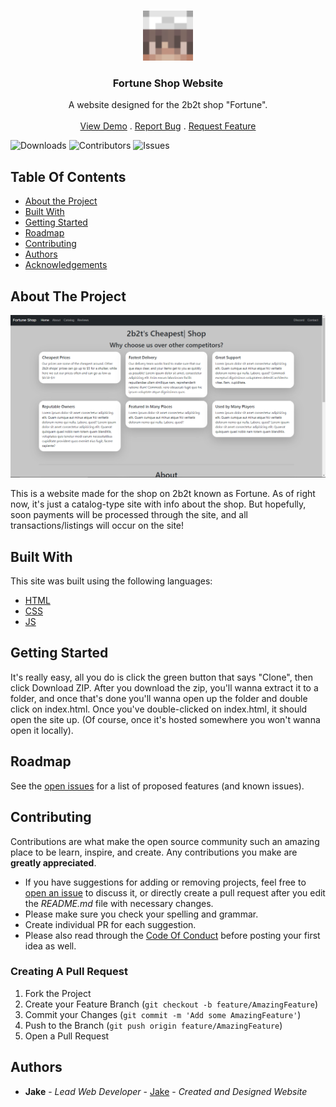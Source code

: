 <br/>
<p align="center">
  <a href="https://github.com/JakeJeeperjinks/fortuneshop">
    <img src="imgs/l4amafront.png" alt="Logo" width="80" height="80">
  </a>

  <h3 align="center">Fortune Shop Website</h3>

  <p align="center">
    A website designed for the 2b2t shop "Fortune".
    <br/>
    <br/>
    <a href="https://github.com/JakeJeeperjinks/fortuneshop">View Demo</a>
    .
    <a href="https://github.com/JakeJeeperjinks/fortuneshop/issues">Report Bug</a>
    .
    <a href="https://github.com/JakeJeeperjinks/fortuneshop/issues">Request Feature</a>
  </p>
</p>

![Downloads](https://img.shields.io/github/downloads/JakeJeeperjinks/fortuneshop/total) ![Contributors](https://img.shields.io/github/contributors/JakeJeeperjinks/fortuneshop?color=dark-green) ![Issues](https://img.shields.io/github/issues/JakeJeeperjinks/fortuneshop) 

## Table Of Contents

* [About the Project](#about-the-project)
* [Built With](#built-with)
* [Getting Started](#getting-started)
* [Roadmap](#roadmap)
* [Contributing](#contributing)
* [Authors](#authors)
* [Acknowledgements](#acknowledgements)

## About The Project

![Screen Shot](imgs/screenshot.png)

This is a website made for the shop on 2b2t known as Fortune. As of right now, it's just a catalog-type site with info about the shop. But hopefully, soon payments will be processed through the site, and all transactions/listings will occur on the site!

## Built With

This site was built using the following languages:

* [HTML](https://developer.mozilla.org/en-US/docs/Web/HTML)
* [CSS](https://developer.mozilla.org/en-US/docs/Web/CSS)
* [JS](https://developer.mozilla.org/en-US/docs/Web/javascript)

## Getting Started

It's really easy, all you do is click the green button that says "Clone", then click Download ZIP. After you download the zip, you'll wanna extract it to a folder, and once that's done you'll wanna open up the folder and double click on index.html. Once you've double-clicked on index.html, it should open the site up. (Of course, once it's hosted somewhere you won't wanna open it locally).

## Roadmap

See the [open issues](https://github.com/JakeJeeperjinks/fortuneshop/issues) for a list of proposed features (and known issues).

## Contributing

Contributions are what make the open source community such an amazing place to be learn, inspire, and create. Any contributions you make are **greatly appreciated**.
* If you have suggestions for adding or removing projects, feel free to [open an issue](https://github.com/JakeJeeperjinks/fortuneshop/issues/new) to discuss it, or directly create a pull request after you edit the *README.md* file with necessary changes.
* Please make sure you check your spelling and grammar.
* Create individual PR for each suggestion.
* Please also read through the [Code Of Conduct](https://github.com/JakeJeeperjinks/fortuneshop/blob/main/CODE_OF_CONDUCT.md) before posting your first idea as well.

### Creating A Pull Request

1. Fork the Project
2. Create your Feature Branch (`git checkout -b feature/AmazingFeature`)
3. Commit your Changes (`git commit -m 'Add some AmazingFeature'`)
4. Push to the Branch (`git push origin feature/AmazingFeature`)
5. Open a Pull Request

## Authors

* **Jake** - *Lead Web Developer* - [Jake](https://github.com/JakeJeeperjinks) - *Created and Designed Website*
